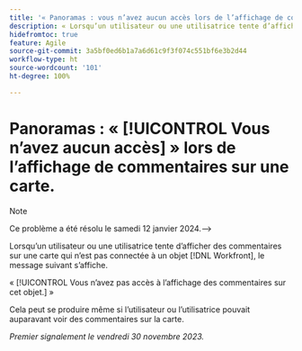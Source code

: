 ```yaml
---
title: '« Panoramas : vous n’avez aucun accès lors de l’affichage de commentaires sur une carte. »'
description: « Lorsqu’un utilisateur ou une utilisatrice tente d’afficher des commentaires sur une carte qui n’est pas connectée à un objet Workfront, un message d’erreur s’affiche. »
hidefromtoc: true
feature: Agile
source-git-commit: 3a5bf0ed6b1a7a6d61c9f3f074c551bf6e3b2d44
workflow-type: ht
source-wordcount: '101'
ht-degree: 100%

---
```



# Panoramas : « [!UICONTROL Vous n’avez aucun accès] » lors de l’affichage de commentaires sur une carte.

>[!NOTE]
>
>Ce problème a été résolu le samedi 12 janvier 2024.-->

Lorsqu’un utilisateur ou une utilisatrice tente d’afficher des commentaires sur une carte qui n’est pas connectée à un objet [!DNL Workfront], le message suivant s’affiche.

« [!UICONTROL Vous n’avez pas accès à l’affichage des commentaires sur cet objet.] »

Cela peut se produire même si l’utilisateur ou l’utilisatrice pouvait auparavant voir des commentaires sur la carte.

_Premier signalement le vendredi 30 novembre 2023._
